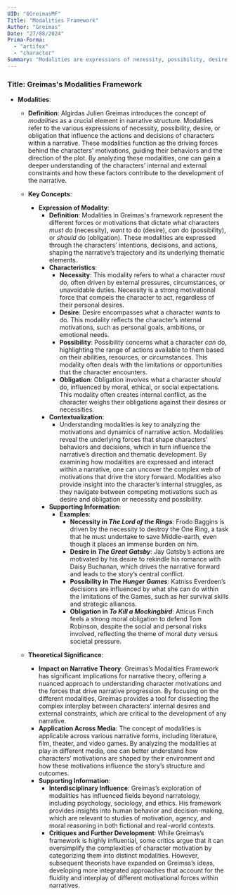 ```yaml
---
UID: "6GreimasMF"
Title: "Modalities Framework"
Author: "Greimas"
Date: "27/08/2024"
Prima-Forma:
  - "artifex"
  - "character"
Summary: "Modalities are expressions of necessity, possibility, desire, or obligation that influence the actions and decisions of a character."
---
```


### Title: **Greimas's Modalities Framework**

- **Modalities**:
  - **Definition**: Algirdas Julien Greimas introduces the concept of *modalities* as a crucial element in narrative structure. Modalities refer to the various expressions of necessity, possibility, desire, or obligation that influence the actions and decisions of characters within a narrative. These modalities function as the driving forces behind the characters' motivations, guiding their behaviors and the direction of the plot. By analyzing these modalities, one can gain a deeper understanding of the characters’ internal and external constraints and how these factors contribute to the development of the narrative.

  - **Key Concepts**:
  
    - **Expression of Modality**:
      - **Definition**: Modalities in Greimas's framework represent the different forces or motivations that dictate what characters *must* do (necessity), *want* to do (desire), *can* do (possibility), or *should* do (obligation). These modalities are expressed through the characters’ intentions, decisions, and actions, shaping the narrative’s trajectory and its underlying thematic elements.
      - **Characteristics**:
        - **Necessity**: This modality refers to what a character *must* do, often driven by external pressures, circumstances, or unavoidable duties. Necessity is a strong motivational force that compels the character to act, regardless of their personal desires.
        - **Desire**: Desire encompasses what a character *wants* to do. This modality reflects the character’s internal motivations, such as personal goals, ambitions, or emotional needs.
        - **Possibility**: Possibility concerns what a character *can* do, highlighting the range of actions available to them based on their abilities, resources, or circumstances. This modality often deals with the limitations or opportunities that the character encounters.
        - **Obligation**: Obligation involves what a character *should* do, influenced by moral, ethical, or social expectations. This modality often creates internal conflict, as the character weighs their obligations against their desires or necessities.
      - **Contextualization**:
        - Understanding modalities is key to analyzing the motivations and dynamics of narrative action. Modalities reveal the underlying forces that shape characters' behaviors and decisions, which in turn influence the narrative’s direction and thematic development. By examining how modalities are expressed and interact within a narrative, one can uncover the complex web of motivations that drive the story forward. Modalities also provide insight into the character’s internal struggles, as they navigate between competing motivations such as desire and obligation or necessity and possibility.
      - **Supporting Information**:
        - **Examples**:
          - **Necessity in *The Lord of the Rings***: Frodo Baggins is driven by the necessity to destroy the One Ring, a task that he must undertake to save Middle-earth, even though it places an immense burden on him.
          - **Desire in *The Great Gatsby***: Jay Gatsby’s actions are motivated by his desire to rekindle his romance with Daisy Buchanan, which drives the narrative forward and leads to the story’s central conflict.
          - **Possibility in *The Hunger Games***: Katniss Everdeen’s decisions are influenced by what she can do within the limitations of the Games, such as her survival skills and strategic alliances.
          - **Obligation in *To Kill a Mockingbird***: Atticus Finch feels a strong moral obligation to defend Tom Robinson, despite the social and personal risks involved, reflecting the theme of moral duty versus societal pressure.

  - **Theoretical Significance**:
    - **Impact on Narrative Theory**: Greimas’s Modalities Framework has significant implications for narrative theory, offering a nuanced approach to understanding character motivations and the forces that drive narrative progression. By focusing on the different modalities, Greimas provides a tool for dissecting the complex interplay between characters’ internal desires and external constraints, which are critical to the development of any narrative.
    - **Application Across Media**: The concept of modalities is applicable across various narrative forms, including literature, film, theater, and video games. By analyzing the modalities at play in different media, one can better understand how characters’ motivations are shaped by their environment and how these motivations influence the story’s structure and outcomes.
    - **Supporting Information**:
      - **Interdisciplinary Influence**: Greimas’s exploration of modalities has influenced fields beyond narratology, including psychology, sociology, and ethics. His framework provides insights into human behavior and decision-making, which are relevant to studies of motivation, agency, and moral reasoning in both fictional and real-world contexts.
      - **Critiques and Further Development**: While Greimas’s framework is highly influential, some critics argue that it can oversimplify the complexities of character motivation by categorizing them into distinct modalities. However, subsequent theorists have expanded on Greimas’s ideas, developing more integrated approaches that account for the fluidity and interplay of different motivational forces within narratives.
